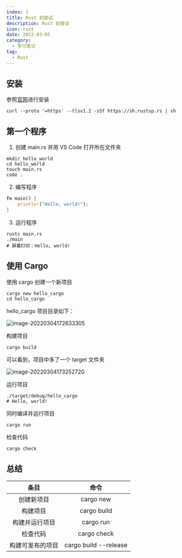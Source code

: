 ```yaml
---
index: 1
title: Rust 初尝试
description: Rust 初尝试
icon: rust
date: 2022-03-05
category:
  - 学习笔记
tag:
  - Rust
---
```


## 安装

参照[官网](https://www.rust-lang.org/zh-CN/tools/install)进行安装

```shell
curl --proto '=https' --tlsv1.2 -sSf https://sh.rustup.rs | sh
```

## 第一个程序

1. 创建 main.rs 并用 VS Code 打开所在文件夹

```shell
mkdir hello_world
cd hello_world
touch main.rs
code .
```

2. 编写程序

```rust
fn main() {
    println!("Hello, world!");
}
```

3. 运行程序

```shell
rustc main.rs
./main
# 屏幕打印：Hello, world!
```

## 使用 Cargo

使用 cargo 创建一个新项目

```shell
cargo new hello_cargo
cd hello_cargo
```

hello_cargo 项目目录如下：

![image-20220304172633305](https://zhuye-1308301598.file.myqcloud.com/markdown/image-20220304172633305.png) 

构建项目

```shell
cargo build
```

可以看到，项目中多了一个 target 文件夹

![image-20220304173252720](https://zhuye-1308301598.file.myqcloud.com/markdown/image-20220304173252720.png) 

运行项目

```shell
./target/debug/hello_cargo
# Hello, world!
```

同时编译并运行项目

```shell
cargo run
```

检查代码

```shell
cargo check
```

## 总结

|       条目       |         命令          |
| :--------------: | :-------------------: |
|    创建新项目    |       cargo new       |
|     构建项目     |      cargo build      |
|  构建并运行项目  |       cargo run       |
|     检查代码     |      cargo check      |
| 构建可发布的项目 | cargo build --release |

